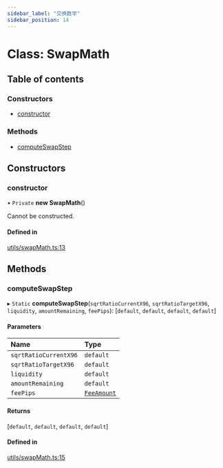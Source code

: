 ```yaml
---
sidebar_label: "交换数学"
sidebar_position: 14
---
```


# Class: SwapMath

## Table of contents

### Constructors

- [constructor](SwapMath#constructor)

### Methods

- [computeSwapStep](SwapMath#computeswapstep)

## Constructors

### constructor

• `Private` **new SwapMath**()

Cannot be constructed.

#### Defined in

[utils/swapMath.ts:13](https://github.com/SwapX/v3-sdk/blob/08a7c05/src/utils/swapMath.ts#L13)

## Methods

### computeSwapStep

▸ `Static` **computeSwapStep**(`sqrtRatioCurrentX96`, `sqrtRatioTargetX96`, `liquidity`, `amountRemaining`, `feePips`): [`default`, `default`, `default`, `default`]

#### Parameters

| Name                  | Type                              |
| :-------------------- | :-------------------------------- |
| `sqrtRatioCurrentX96` | `default`                         |
| `sqrtRatioTargetX96`  | `default`                         |
| `liquidity`           | `default`                         |
| `amountRemaining`     | `default`                         |
| `feePips`             | [`FeeAmount`](../enums/FeeAmount) |

#### Returns

[`default`, `default`, `default`, `default`]

#### Defined in

[utils/swapMath.ts:15](https://github.com/SwapX/v3-sdk/blob/08a7c05/src/utils/swapMath.ts#L15)
